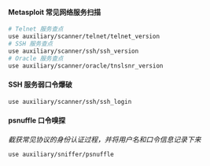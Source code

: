 #### Metasploit 常见网络服务扫描

```bash
# Telnet 服务查点
use auxiliary/scanner/telnet/telnet_version
# SSH 服务查点
use auxiliary/scanner/ssh/ssh_version
# Oracle 服务查点
use auxiliary/scanner/oracle/tnslsnr_version
```

#### SSH 服务弱口令爆破

```bash
use auxiliary/scanner/ssh/ssh_login
```

#### psnuffle 口令嗅探

*截获常见协议的身份认证过程，并将用户名和口令信息记录下来*

```bash
use auxiliary/sniffer/psnuffle
```

